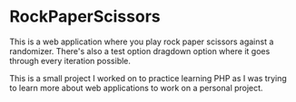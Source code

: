 # RockPaperScissors
This is a web application where you play rock paper scissors against a randomizer. 
There's also a test option dragdown option where it goes through every iteration possible.

This is a small project I worked on to practice learning PHP as I was trying to learn more about web applications to work on a personal project.


